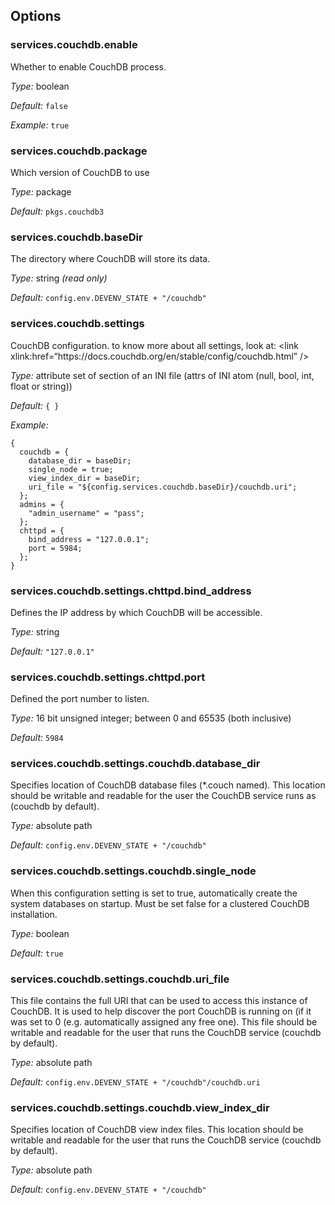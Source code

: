[comment]: # (Do not edit this file as it is autogenerated. Go to docs/individual-docs if you want to make edits.)


[comment]: # (Please add your documentation on top of this line)

## Options

### services\.couchdb\.enable



Whether to enable CouchDB process\.



*Type:*
boolean



*Default:*
` false `



*Example:*
` true `



### services\.couchdb\.package



Which version of CouchDB to use



*Type:*
package



*Default:*
` pkgs.couchdb3 `



### services\.couchdb\.baseDir

The directory where CouchDB will store its data\.



*Type:*
string *(read only)*



*Default:*
` config.env.DEVENV_STATE + "/couchdb" `



### services\.couchdb\.settings



CouchDB configuration\.
to know more about all settings, look at:
\<link
xlink:href=“https://docs\.couchdb\.org/en/stable/config/couchdb\.html”
/>



*Type:*
attribute set of section of an INI file (attrs of INI atom (null, bool, int, float or string))



*Default:*
` { } `



*Example:*

```
{
  couchdb = {
    database_dir = baseDir;
    single_node = true;
    view_index_dir = baseDir;
    uri_file = "${config.services.couchdb.baseDir}/couchdb.uri";
  };
  admins = {
    "admin_username" = "pass";
  };
  chttpd = {
    bind_address = "127.0.0.1";
    port = 5984;
  };
}

```



### services\.couchdb\.settings\.chttpd\.bind_address



Defines the IP address by which CouchDB will be accessible\.



*Type:*
string



*Default:*
` "127.0.0.1" `



### services\.couchdb\.settings\.chttpd\.port



Defined the port number to listen\.



*Type:*
16 bit unsigned integer; between 0 and 65535 (both inclusive)



*Default:*
` 5984 `



### services\.couchdb\.settings\.couchdb\.database_dir



Specifies location of CouchDB database files (\*\.couch named)\. This
location should be writable and readable for the user the CouchDB
service runs as (couchdb by default)\.



*Type:*
absolute path



*Default:*
` config.env.DEVENV_STATE + "/couchdb" `



### services\.couchdb\.settings\.couchdb\.single_node



When this configuration setting is set to true, automatically create
the system databases on startup\. Must be set false for a clustered
CouchDB installation\.



*Type:*
boolean



*Default:*
` true `



### services\.couchdb\.settings\.couchdb\.uri_file



This file contains the full URI that can be used to access this
instance of CouchDB\. It is used to help discover the port CouchDB is
running on (if it was set to 0 (e\.g\. automatically assigned any free
one)\. This file should be writable and readable for the user that
runs the CouchDB service (couchdb by default)\.



*Type:*
absolute path



*Default:*
` config.env.DEVENV_STATE + "/couchdb"/couchdb.uri `



### services\.couchdb\.settings\.couchdb\.view_index_dir



Specifies location of CouchDB view index files\. This location should
be writable and readable for the user that runs the CouchDB service
(couchdb by default)\.



*Type:*
absolute path



*Default:*
` config.env.DEVENV_STATE + "/couchdb" `
